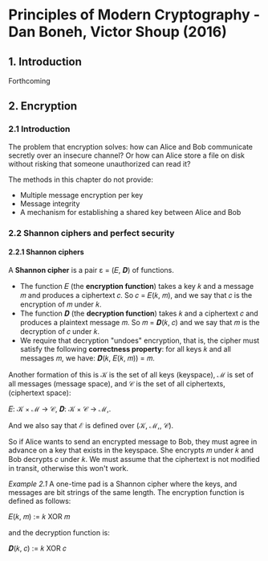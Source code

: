 # Principles of Modern Cryptography - Dan Boneh, Victor Shoup (2016)

## 1. Introduction

Forthcoming

## 2. Encryption

### 2.1 Introduction

The problem that encryption solves: how can Alice and Bob communicate secretly over an insecure
channel? Or how can Alice store a file on disk without risking that someone unauthorized can
read it?

The methods in this chapter do not provide:

* Multiple message encryption per key
* Message integrity
* A mechanism for establishing a shared key between Alice and Bob

### 2.2 Shannon ciphers and perfect security

#### 2.2.1 Shannon ciphers

A **Shannon cipher** is a pair ε = (𝐸, 𝑫) of functions.

* The function 𝐸 (the **encryption function**) takes a key 𝑘 and a message 𝑚 and produces a
  ciphertext 𝑐. So 𝑐 = 𝐸(𝑘, 𝑚), and we say that 𝑐 is the encryption of 𝑚 under 𝑘.
* The function 𝑫 (the **decryption function**) takes 𝑘 and a ciphertext 𝑐 and produces a plaintext
  message 𝑚. So 𝑚 = 𝑫(𝑘, 𝑐) and we say that 𝑚 is the decryption of 𝑐 under 𝑘.
* We require that decryption "undoes" encryption, that is, the cipher must satisfy the following
  **correctness property**: for all keys 𝑘 and all messages 𝑚, we have: 𝑫(𝑘, 𝐸(𝑘, 𝑚)) = 𝑚.

Another formation of this is 𝒦 is the set of all keys (keyspace), ℳ  is set of all messages
(message space), and 𝒞 is the set of all ciphertexts, (ciphertext space):

𝐸: 𝒦  ⨯ ℳ  → 𝒞,
𝑫: 𝒦  ⨯ 𝒞  → ℳ,.

And we also say that ℰ is defined over (𝒦, ℳ,, 𝒞).

So if Alice wants to send an encrypted message to Bob, they must agree in advance on a key that
exists in the keyspace. She encrypts 𝑚 under 𝑘 and Bob decrypts 𝑐 under 𝑘. We must assume that the
ciphertext is not modified in transit, otherwise this won't work.

*Example 2.1* A one-time pad is a Shannon cipher where the keys, and messages are bit strings of the same length. The encryption function is defined as follows:

𝐸(𝑘, 𝑚) := 𝑘 XOR 𝑚

and the decryption function is:

𝑫(𝑘, 𝑐) := 𝑘 XOR 𝑐

